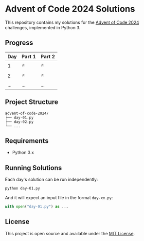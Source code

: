 # Advent of Code 2024 Solutions

This repository contains my solutions for the [Advent of Code 2024](https://adventofcode.com/2024) challenges, implemented in Python 3.

## Progress

| Day | Part 1 | Part 2 |
|-----|---------|---------|
| 1   | ⭐      | ⭐      |
| 2   | ⭐      | ⭐      |
| ... | ...     | ...     |


## Project Structure

```
advent-of-code-2024/
├── day-01.py
├── day-02.py
└── ...
```

## Requirements

- Python 3.x

## Running Solutions

Each day's solution can be run independently:

```bash
python day-01.py
```

And it will expect an input file in the format `day-xx.py`:

```python
with open("day-01.py") as ...
```

## License

This project is open source and available under the [MIT License](LICENSE).
